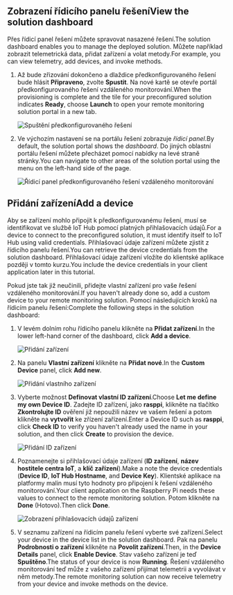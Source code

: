 ## <a name="view-the-solution-dashboard"></a><span data-ttu-id="710a9-101">Zobrazení řídicího panelu řešení</span><span class="sxs-lookup"><span data-stu-id="710a9-101">View the solution dashboard</span></span>

<span data-ttu-id="710a9-102">Přes řídicí panel řešení můžete spravovat nasazené řešení.</span><span class="sxs-lookup"><span data-stu-id="710a9-102">The solution dashboard enables you to manage the deployed solution.</span></span> <span data-ttu-id="710a9-103">Můžete například zobrazit telemetrická data, přidat zařízení a volat metody.</span><span class="sxs-lookup"><span data-stu-id="710a9-103">For example, you can view telemetry, add devices, and invoke methods.</span></span>

1. <span data-ttu-id="710a9-104">Až bude zřizování dokončeno a dlaždice předkonfigurovaného řešení bude hlásit **Připraveno**, zvolte **Spustit**. Na nové kartě se otevře portál předkonfigurovaného řešení vzdáleného monitorování.</span><span class="sxs-lookup"><span data-stu-id="710a9-104">When the provisioning is complete and the tile for your preconfigured solution indicates **Ready**, choose **Launch** to open your remote monitoring solution portal in a new tab.</span></span>

    ![Spuštění předkonfigurovaného řešení][img-launch-solution]

1. <span data-ttu-id="710a9-106">Ve výchozím nastavení se na portálu řešení zobrazuje *řídicí panel*.</span><span class="sxs-lookup"><span data-stu-id="710a9-106">By default, the solution portal shows the *dashboard*.</span></span> <span data-ttu-id="710a9-107">Do jiných oblastní portálu řešení můžete přecházet pomocí nabídky na levé straně stránky.</span><span class="sxs-lookup"><span data-stu-id="710a9-107">You can navigate to other areas of the solution portal using the menu on the left-hand side of the page.</span></span>

    ![Řídicí panel předkonfigurovaného řešení vzdáleného monitorování][img-menu]

## <a name="add-a-device"></a><span data-ttu-id="710a9-109">Přidání zařízení</span><span class="sxs-lookup"><span data-stu-id="710a9-109">Add a device</span></span>

<span data-ttu-id="710a9-110">Aby se zařízení mohlo připojit k předkonfigurovanému řešení, musí se identifikovat ve službě IoT Hub pomocí platných přihlašovacích údajů.</span><span class="sxs-lookup"><span data-stu-id="710a9-110">For a device to connect to the preconfigured solution, it must identify itself to IoT Hub using valid credentials.</span></span> <span data-ttu-id="710a9-111">Přihlašovací údaje zařízení můžete zjistit z řídicího panelu řešení.</span><span class="sxs-lookup"><span data-stu-id="710a9-111">You can retrieve the device credentials from the solution dashboard.</span></span> <span data-ttu-id="710a9-112">Přihlašovací údaje zařízení vložíte do klientské aplikace později v tomto kurzu.</span><span class="sxs-lookup"><span data-stu-id="710a9-112">You include the device credentials in your client application later in this tutorial.</span></span>

<span data-ttu-id="710a9-113">Pokud jste tak již neučinili, přidejte vlastní zařízení pro vaše řešení vzdáleného monitorování.</span><span class="sxs-lookup"><span data-stu-id="710a9-113">If you haven't already done so, add a custom device to your remote monitoring solution.</span></span> <span data-ttu-id="710a9-114">Pomocí následujících kroků na řídicím panelu řešení:</span><span class="sxs-lookup"><span data-stu-id="710a9-114">Complete the following steps in the solution dashboard:</span></span>

1. <span data-ttu-id="710a9-115">V levém dolním rohu řídicího panelu klikněte na **Přidat zařízení**.</span><span class="sxs-lookup"><span data-stu-id="710a9-115">In the lower left-hand corner of the dashboard, click **Add a device**.</span></span>

   ![Přidání zařízení][1]

1. <span data-ttu-id="710a9-117">Na panelu **Vlastní zařízení** klikněte na **Přidat nové**.</span><span class="sxs-lookup"><span data-stu-id="710a9-117">In the **Custom Device** panel, click **Add new**.</span></span>

   ![Přidání vlastního zařízení][2]

1. <span data-ttu-id="710a9-119">Vyberte možnost **Definovat vlastní ID zařízení**.</span><span class="sxs-lookup"><span data-stu-id="710a9-119">Choose **Let me define my own Device ID**.</span></span> <span data-ttu-id="710a9-120">Zadejte ID zařízení, jako **rasppi**, klikněte na tlačítko **Zkontrolujte ID** ověření již nepoužili název ve vašem řešení a potom klikněte na **vytvořit** ke zřízení zařízení.</span><span class="sxs-lookup"><span data-stu-id="710a9-120">Enter a Device ID such as **rasppi**, click **Check ID** to verify you haven't already used the name in your solution, and then click **Create** to provision the device.</span></span>

   ![Přidání ID zařízení][3]

1. <span data-ttu-id="710a9-122">Poznamenejte si přihlašovací údaje zařízení (**ID zařízení**, **název hostitele centra IoT**, a **klíč zařízení**).</span><span class="sxs-lookup"><span data-stu-id="710a9-122">Make a note the device credentials (**Device ID**, **IoT Hub Hostname**, and **Device Key**).</span></span> <span data-ttu-id="710a9-123">Klientské aplikace na platformy malin musí tyto hodnoty pro připojení k řešení vzdáleného monitorování.</span><span class="sxs-lookup"><span data-stu-id="710a9-123">Your client application on the Raspberry Pi needs these values to connect to the remote monitoring solution.</span></span> <span data-ttu-id="710a9-124">Potom klikněte na **Done** (Hotovo).</span><span class="sxs-lookup"><span data-stu-id="710a9-124">Then click **Done**.</span></span>

    ![Zobrazení přihlašovacích údajů zařízení][4]

1. <span data-ttu-id="710a9-126">V seznamu zařízení na řídicím panelu řešení vyberte své zařízení.</span><span class="sxs-lookup"><span data-stu-id="710a9-126">Select your device in the device list in the solution dashboard.</span></span> <span data-ttu-id="710a9-127">Pak na panelu **Podrobnosti o zařízení** klikněte na **Povolit zařízení**.</span><span class="sxs-lookup"><span data-stu-id="710a9-127">Then, in the **Device Details** panel, click **Enable Device**.</span></span> <span data-ttu-id="710a9-128">Stav vašeho zařízení je teď **Spuštěno**.</span><span class="sxs-lookup"><span data-stu-id="710a9-128">The status of your device is now **Running**.</span></span> <span data-ttu-id="710a9-129">Řešení vzdáleného monitorování teď může z vašeho zařízení přijímat telemetrii a vyvolávat v něm metody.</span><span class="sxs-lookup"><span data-stu-id="710a9-129">The remote monitoring solution can now receive telemetry from your device and invoke methods on the device.</span></span>

[img-launch-solution]: media/iot-suite-raspberry-pi-kit-view-solution/launch.png
[img-menu]: media/iot-suite-raspberry-pi-kit-view-solution/menu.png
[1]: media/iot-suite-raspberry-pi-kit-view-solution/suite0.png
[2]: media/iot-suite-raspberry-pi-kit-view-solution/suite1.png
[3]: media/iot-suite-raspberry-pi-kit-view-solution/suite2.png
[4]: media/iot-suite-raspberry-pi-kit-view-solution/suite3.png